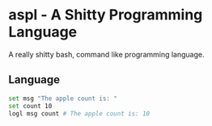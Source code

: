 # aspl - A Shitty Programming Language

A really shitty bash, command like programming language.

## Language

```bash
set msg "The apple count is: "
set count 10
logl msg count # The apple count is: 10
```
